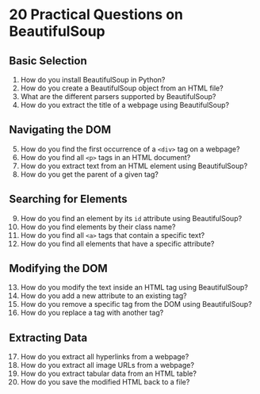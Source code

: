 # 20 Practical Questions on BeautifulSoup

## **Basic Selection**
1. How do you install BeautifulSoup in Python?
2. How do you create a BeautifulSoup object from an HTML file?
3. What are the different parsers supported by BeautifulSoup?
4. How do you extract the title of a webpage using BeautifulSoup?

## **Navigating the DOM**
5. How do you find the first occurrence of a `<div>` tag on a webpage?
6. How do you find all `<p>` tags in an HTML document?
7. How do you extract text from an HTML element using BeautifulSoup?
8. How do you get the parent of a given tag?

## **Searching for Elements**
9. How do you find an element by its `id` attribute using BeautifulSoup?
10. How do you find elements by their class name?
11. How do you find all `<a>` tags that contain a specific text?
12. How do you find all elements that have a specific attribute?

## **Modifying the DOM**
13. How do you modify the text inside an HTML tag using BeautifulSoup?
14. How do you add a new attribute to an existing tag?
15. How do you remove a specific tag from the DOM using BeautifulSoup?
16. How do you replace a tag with another tag?

## **Extracting Data**
17. How do you extract all hyperlinks from a webpage?
18. How do you extract all image URLs from a webpage?
19. How do you extract tabular data from an HTML table?
20. How do you save the modified HTML back to a file?
